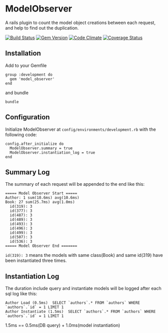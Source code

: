 # ModelObserver

A rails plugin to count the model object creations between each request, and help to find out the duplication.

[![Build Status](https://travis-ci.org/cctiger36/model_observer.png?branch=master)](https://travis-ci.org/cctiger36/model_observer) [![Gem Version](https://badge.fury.io/rb/model_observer.png)](http://badge.fury.io/rb/model_observer) [![Code Climate](https://codeclimate.com/github/cctiger36/model_observer.png)](https://codeclimate.com/github/cctiger36/model_observer) [![Coverage Status](https://coveralls.io/repos/cctiger36/model_observer/badge.png)](https://coveralls.io/r/cctiger36/model_observer)

## Installation

Add to your Gemfile

    group :development do
      gem 'model_observer'
    end

and bundle

    bundle

## Configuration

Initialize ModelObserver at `config/environments/development.rb` with the following code:

    config.after_initialize do
      ModelObserver.summary = true
      ModelObserver.instantiation_log = true
    end

## Summary Log

The summary of each request will be appended to the end like this:

    ===== Model Observer Start =====
    Author: 1 sum(10.6ms) avg(10.6ms)
    Book: 27 sum(25.7ms) avg(1.0ms)
      id(319): 3
      id(377): 3
      id(487): 3
      id(489): 3
      id(493): 3
      id(496): 3
      id(499): 3
      id(507): 3
      id(536): 3
    ===== Model Observer End =======

`id(319): 3` means the models with same class(Book) and same id(319) have been instantiated three times.

## Instantiation Log

The duration include query and instantiate models will be logged after each sql log like this:

    Author Load (0.5ms)  SELECT `authors`.* FROM `authors` WHERE `authors`.`id` = 1 LIMIT 1
    Author Instantiate (1.5ms)  SELECT `authors`.* FROM `authors` WHERE `authors`.`id` = 1 LIMIT 1

1.5ms == 0.5ms(DB query) + 1.0ms(model instantiation)
